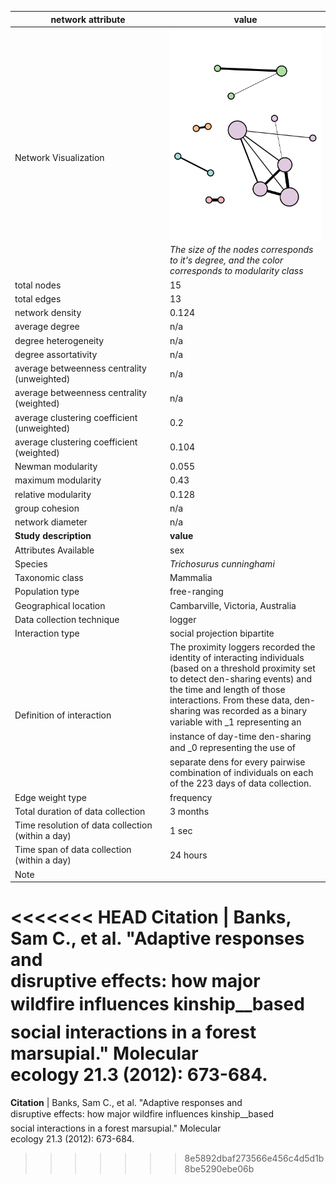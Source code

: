 network attribute|value
---|---
<img width=2500> Network Visualization | ![NetworkImage](/Networks/Network%20Visualizations/possum_banks_burrow_sharing_before_fire_weight=freq.png) *The size of the nodes corresponds to it's degree, and the color corresponds to modularity class*
total nodes|15
total edges|13
network density|0.124
average degree|n/a
degree heterogeneity|n/a
degree assortativity|n/a
average betweenness centrality (unweighted)|n/a
average betweenness centrality (weighted)|n/a
average clustering coefficient (unweighted)|0.2
average clustering coefficient (weighted)|0.104
Newman modularity|0.055
maximum modularity|0.43
relative modularity|0.128
group cohesion|n/a
network diameter|n/a
**Study description**|**value**
Attributes Available|sex
Species|*Trichosurus cunninghami*
Taxonomic class|Mammalia
Population type|free-ranging
Geographical location|Cambarville, Victoria, Australia
Data collection technique|logger
Interaction type|social projection bipartite
Definition of interaction|The proximity loggers recorded the identity of interacting individuals (based on a threshold proximity set to detect den-sharing events) and the time and length of those interactions. From these data, den-sharing was recorded as a binary variable with _1 representing an instance of day-time den-sharing and _0 representing the use of separate dens for every pairwise combination of individuals on each of the 223 days of data collection.
Edge weight type|frequency
Total duration of data collection|3 months
Time resolution of data collection (within a day)|1 sec
Time span of data collection (within a day)|24 hours
Note|
<<<<<<< HEAD
**Citation** | Banks, Sam C., et al. "Adaptive responses and <br> disruptive effects: how major wildfire influences kinship__based <br> social interactions in a forest marsupial." Molecular <br> ecology 21.3 (2012): 673-684.
=======
**Citation** | Banks, Sam C., et al. "Adaptive responses and <br> disruptive effects: how major wildfire influences kinship__based <br> social interactions in a forest marsupial." Molecular <br> ecology 21.3 (2012): 673-684.
>>>>>>> 8e5892dbaf273566e456c4d5d1b8be5290ebe06b
